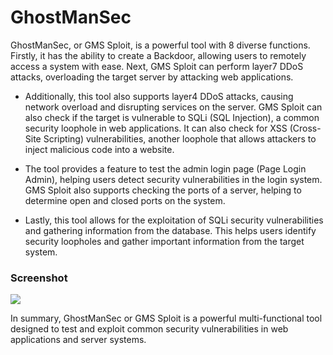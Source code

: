 # GhostManSec
GhostManSec, or GMS Sploit, is a powerful tool with 8 diverse functions. Firstly, it has the ability to create a Backdoor, allowing users to remotely access a system with ease. Next, GMS Sploit can perform layer7 DDoS attacks, overloading the target server by attacking web applications.

- Additionally, this tool also supports layer4 DDoS attacks, causing network overload and disrupting services on the server. GMS Sploit can also check if the target is vulnerable to SQLi (SQL Injection), a common security loophole in web applications. It can also check for XSS (Cross-Site Scripting) vulnerabilities, another loophole that allows attackers to inject malicious code into a website.
- The tool provides a feature to test the admin login page (Page Login Admin), helping users detect security vulnerabilities in the login system. GMS Sploit also supports checking the ports of a server, helping to determine open and closed ports on the system.

- Lastly, this tool allows for the exploitation of SQLi security vulnerabilities and gathering information from the database. This helps users identify security loopholes and gather important information from the target system.

### Screenshot
<img src="https://github.com/Phamchie/GhostManSec/blob/main/img/Screenshot_2023-08-11-21-05-09-43.jpg">

In summary, GhostManSec or GMS Sploit is a powerful multi-functional tool designed to test and exploit common security vulnerabilities in web applications and server systems.
